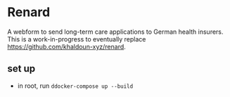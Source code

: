 # Renard

A webform to send long-term care applications to German health insurers.
This is a work-in-progress to eventually replace <https://github.com/khaldoun-xyz/renard>.

## set up

- in root, run `ddocker-compose up --build`
